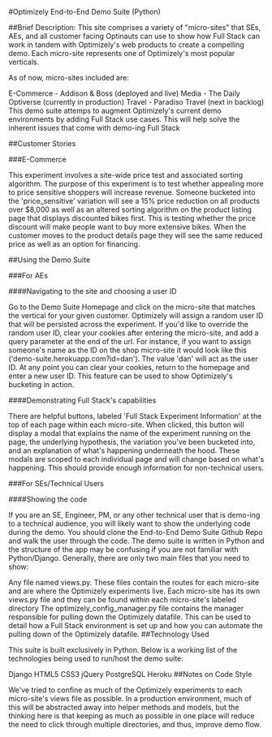#Optimizely End-to-End Demo Suite (Python)

##Brief Description: This site comprises a variety of "micro-sites" that SEs, AEs, and all customer facing Optinauts can use to show how Full Stack can work in tandem with Optimizely's web products to create a compelling demo. Each micro-site represents one of Optimizely's most popular verticals.

As of now, micro-sites included are:

E-Commerce - Addison & Boss (deployed and live)
Media - The Daily Optiverse (currently in production)
Travel - Paradiso Travel (next in backlog)
This demo suite attemps to augment Optimizely's current demo environments by adding Full Stack use cases. This will help solve the inherent issues that come with demo-ing Full Stack

##Customer Stories

###E-Commerce

This experiment involves a site-wide price test and associated sorting algorithm. The purpose of this experiment is to test whether appealing more to price sensitive shoppers will increase revenue. Someone bucketed into the 'price_sensitive' variation will see a 15% price reduction on all products over $8,000 as well as an altered sorting algorithm on the product listing page that displays discounted bikes first. This is testing whether the price discount will make people want to buy more extensive bikes. When the customer moves to the product details page they will see the same reduced price as well as an option for financing.

##Using the Demo Suite

###For AEs

####Navigating to the site and choosing a user ID

Go to the Demo Suite Homepage and click on the micro-site that matches the vertical for your given customer. Optimizely will assign a random user ID that will be persisted across the experiment. If you'd like to override the random user ID, clear your cookies after entering the micro-site, and add a query parameter at the end of the url. For instance, if you want to assign someone's name as the ID on the shop micro-site it would look like this ('demo-suite.herokuapp.com?id=dan'). The value 'dan' will act as the user ID. At any point you can clear your cookies, return to the homepage and enter a new user ID. This feature can be used to show Optimizely's bucketing in action.

####Demonstrating Full Stack's capabilities

There are helpful buttons, labeled 'Full Stack Experiment Information' at the top of each page within each micro-site. When clicked, this button will display a modal that explains the name of the experiment running on the page, the underlying hypothesis, the variation you've been bucketed into, and an explanation of what's happening underneath the hood. These modals are scoped to each individual page and will change based on what's happening. This should provide enough information for non-technical users.

###For SEs/Technical Users

####Showing the code

If you are an SE, Engineer, PM, or any other technical user that is demo-ing to a technical audience, you will likely want to show the underlying code during the demo. You should clone the End-to-End Demo Suite Github Repo and walk the user through the code. The demo suite is written in Python and the structure of the app may be confusing if you are not familiar with Python/Django. Generally, there are only two main files that you need to show:

Any file named views.py. These files contain the routes for each micro-site and are where the Optimizely experiments live. Each micro-site has its own views.py file and they can be found within each micro-site's labeled directory
The optimizely_config_manager.py file contains the manager responsible for pulling down the Optimizely datafile. This can be used to detail how a Full Stack environment is set up and how you can automate the pulling down of the Optimizely datafile.
##Technology Used

This suite is built exclusively in Python. Below is a working list of the technologies being used to run/host the demo suite:

Django
HTML5
CSS3
jQuery
PostgreSQL
Heroku
##Notes on Code Style

We've tried to confine as much of the Optimizely experiments to each micro-site's views file as possible. In a production environment, much of this will be abstracted away into helper methods and models, but the thinking here is that keeping as much as possible in one place will reduce the need to click through multiple directories, and thus, improve demo flow.
